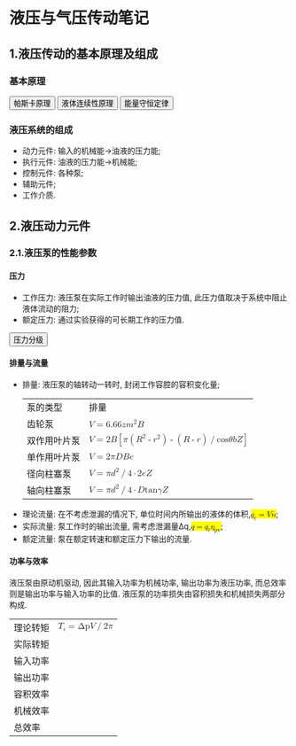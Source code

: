 # 液压与气压传动笔记
<body>
	<h2>1.液压传动的基本原理及组成</h2>
	<h3>基本原理</h3>
		<button type="button" onclick="alert('施加于密封容器内平衡液体中的某一点的压力等值地传递到全部液体的各点.')">帕斯卡原理
		</button>
		<button type="button" onclick="alert('由于理想流体的不可压缩性, 而且流体不会穿过流管的壁, 即质量在运动过程中守恒.')">液体连续性原理
		</button>
		<button type="button" onclick="alert('一般表述为: 能量既不会凭空产生, 也不会凭空消失, 它只会从一种形式转化为另一种形式,或者从一个物体转移到其它物体, 而能量的总量保持不变. 也可以表述为: 一个系统的总能量的改变只能等于传入或者传出该系统的能量的多少. 总能量为系统的机械能、热能及除热能以外的任何内能形式的总和.')">能量守恒定律
		</button>
	<h3>液压系统的组成</h3>
		<ul>
			<li>动力元件: 输入的机械能->油液的压力能;</li>
			<li>执行元件: 油液的压力能->机械能;</li>
			<li>控制元件: 各种泵;</li>
			<li>辅助元件;</li>
			<li>工作介质.</li>
		</ul></body>
<body>
	<h2>2.液压动力元件</h2>
	<h3>2.1.液压泵的性能参数</h3>
	<h4>压力</h4>
		<ul>
			<li>工作压力: 液压泵在实际工作时输出油液的压力值, 此压力值取决于系统中阻止液体流动的阻力;</li>
			<li>额定压力: 通过实验获得的可长期工作的压力值.</li>
		</ul>
		<button type="button" onclick="alert('低压不超过2.5兆帕, 中压不超过8兆帕, 中高压不超过16兆帕, 高压不超过32兆帕, 超高压超过32兆帕.')">压力分级
		</button>
	<h4>排量与流量</h4>
		<ul>
			<li>排量: 液压泵的轴转动一转时, 封闭工作容腔的容积变化量;
			<table>
			<tr><td>泵的类型</td><td>排量</td></tr>
			<tr><td>齿轮泵</td><td><math><mi>V</mi><mo>=</mo><mn>6.66</mn><mi>z</mi><msup><mi>m</mi><mn>2</mn></msup><mi>B</mi></math></td></tr>
			<tr><td>双作用叶片泵</td>
				<td><math>
					<mi>V</mi><mo>=</mo>
					<mn>2</mn><mi>B</mi>
					<mo>[</mo>
					<mi>&pi;</mi>
					<mo>(</mo><msup><mi>R</mi><mn>2</mn></msup><mo>-</mo><msup><mi>r</mi><mn>2</mn></msup><mo>)</mo>
					<mo>-</mo>
					<mo>(</mo><mi>R</mi><mo>-</mo><mi>r</mi><mo>)</mo><mo>/</mo><mi>cos</mi><mi>&theta;</mi> <mi>b</mi><mi>Z</mi>
					<mo>]</mo>
					</math></td></tr>
			<tr><td>单作用叶片泵</td>
				<td><math>
					<mi>V</mi><mo>=</mo>
					<mn>2</mn><mi>&pi;</mi><mi>D</mi><mi>B</mi><mi>e</mi>
					</math></td></tr>
			<tr><td>径向柱塞泵</td>
				<td><math>
					<mi>V</mi><mo>=</mo>
					<mi>&pi;</mi><msup><mi>d</mi><mn>2</mn></msup><mo>/</mo><mn>4</mn>
					<mo>&sdot;</mo>
					<mn>2</mn><mi>e</mi><mi>Z</mi>
					</math></td></tr>
			<tr><td>轴向柱塞泵</td>
				<td><math>
					<mi>V</mi><mo>=</mo>
					<mi>&pi;</mi><msup><mi>d</mi><mn>2</mn></msup><mo>/</mo><mn>4</mn>
					<mo>&sdot;</mo>
					<mi>D</mi><mi>tan</mi><mi>&gamma;</mi><mi>Z</mi>
					</math></td></tr>
				</table></li>
		<li>理论流量: 在不考虑泄漏的情况下, 单位时间内所输出的液体的体积,<mark><math><msub><mi>q</mi><mi>t</mi></msub><mo>=</mo><mi>V</mi><mi>n</mi></math></mark>;</li>
		<li>实际流量: 泵工作时的输出流量, 需考虑泄漏量Δq,<mark><math><mi>q</mi><mo>=</mo><msub><mi>q</mi><mi>t</mi></msub><msub><mi>&eta;</mi><mi>pv</mi></msub></math></mark>;</li>
		<li>额定流量: 泵在额定转速和额定压力下输出的流量.</li>
	</ul>
	<h4>功率与效率</h4>
	<p>
	液压泵由原动机驱动, 因此其输入功率为机械功率, 输出功率为液压功率, 而总效率则是输出功率与输入功率的比值. 液压泵的功率损失由容积损失和机械损失两部分构成.
	</p>
	<table>
		<tr><td>理论转矩</td><td>
			<math>
				<msub><mi>T</mi><mi>i</mi></msub><mo>=</mo>
				<mi>&Delta;p</mi><mi>V</mi>
				<mo>/</mo>
				<mn>2</mn><mi>&pi;</mi>
				</math></td></tr>
		<tr><td>实际转矩</td><td></td></tr>
		<tr><td>输入功率</td><td></td></tr>
		<tr><td>输出功率</td><td></td></tr>
		<tr><td>容积效率</td><td></td></tr>
		<tr><td>机械效率</td><td></td></tr>
		<tr><td>总效率</td><td></td></tr>
	</table>
</body>
